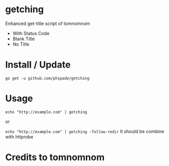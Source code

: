 # getching
Enhanced get-title script of tomnomnom
* With Status Code
* Blank Title
* No Title

# Install / Update

`go get -u github.com/phspade/getching`

# Usage

`echo "http://example.com" | getching`

or

`echo "http://example.com" | getching -follow-redir`
It should be combine with httprobe

# Credits to tomnomnom
